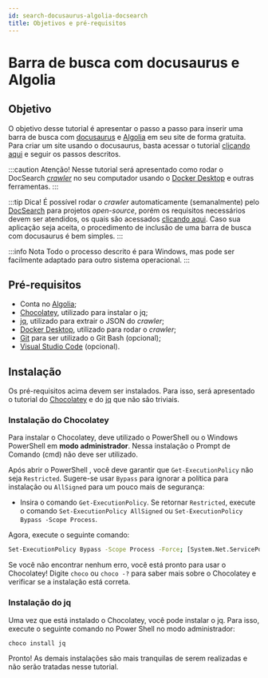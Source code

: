 ```yaml
---
id: search-docusaurus-algolia-docsearch
title: Objetivos e pré-requisitos
---
```


# Barra de busca com docusaurus e Algolia

## Objetivo
O objetivo desse tutorial é apresentar o passo a passo para inserir uma barra de busca com [docusaurus](https://docusaurus.io/) e [Algolia](https://www.algolia.com/) em seu site de forma gratuita. Para criar um site usando o docusaurus, basta acessar o tutorial [clicando aqui](../01-Documenta%C3%A7%C3%A3o%20com%20Docusaurus%20e%20GitHub%20Pages/01-doc-docusaurus-github.md) e seguir os passos descritos.

:::caution Atenção!
Nesse tutorial será apresentado como rodar o DocSearch [*crawler*](https://pt.wikipedia.org/wiki/Rastreador_web) no seu computador usando o [Docker Desktop](https://www.docker.com/) e outras ferramentas.
:::

:::tip Dica!
É possível rodar o *crawler* automaticamente (semanalmente) pelo [DocSearch](https://docsearch.algolia.com/) para projetos *open-source*, porém os requisitos necessários devem ser atendidos, os quais são acessados [clicando aqui](https://docsearch.algolia.com/docs/who-can-apply/). Caso sua aplicação seja aceita, o procedimento de inclusão de uma barra de busca com docusaurus é bem simples.
:::

:::info Nota
Todo o processo descrito é para Windows, mas pode ser facilmente adaptado para outro sistema operacional.
::: 

## Pré-requisitos
- Conta no [Algolia](https://www.algolia.com/);
- [Chocolatey](https://chocolatey.org/install), utilizado para instalar o jq;
- [jq](https://github.com/stedolan/jq/wiki/Installation), utilizado para extrair o JSON do *crawler*;
- [Docker Desktop](https://docs.docker.com/desktop/windows/install/), utilizado para rodar o *crawler*;
- [Git](https://git-scm.com/) para ser utilizado o Git Bash (opcional);
- [Visual Studio Code](https://code.visualstudio.com/) (opcional).

## Instalação
Os pré-requisitos acima devem ser instalados. Para isso, será apresentado o tutorial do [Chocolatey](https://chocolatey.org/install) e do [jq](https://github.com/stedolan/jq/wiki/Installation) que não são triviais.

### Instalação do Chocolatey
Para instalar o Chocolatey, deve utilizado o PowerShell ou o Windows PowerShell em **modo administrador**. Nessa instalação o Prompt de Comando (cmd) não deve ser utilizado.

Após abrir o PowerShell , você deve garantir que `Get-ExecutionPolicy` não seja `Restricted`. Sugere-se usar `Bypass` para ignorar a política para instalação ou `AllSigned` para um pouco mais de segurança:
 - Insira o comando `Get-ExecutionPolicy`. Se retornar `Restricted`, execute o comando `Set-ExecutionPolicy AllSigned` ou `Set-ExecutionPolicy Bypass -Scope Process`.

Agora, execute o seguinte comando:
```bash
Set-ExecutionPolicy Bypass -Scope Process -Force; [System.Net.ServicePointManager]::SecurityProtocol = [System.Net.ServicePointManager]::SecurityProtocol -bor 3072; iex ((New-Object System.Net.WebClient).DownloadString('https://community.chocolatey.org/install.ps1'))
```

Se você não encontrar nenhum erro, você está pronto para usar o Chocolatey! Digite `choco` ou `choco -?` para saber mais sobre o Chocolatey e verificar se a instalação está correta.

### Instalação do jq
Uma vez que está instalado o Chocolatey, você pode instalar o jq. Para isso, execute o seguinte comando no Power Shell no modo administrador:
```bash
choco install jq
```

Pronto! As demais instalações são mais tranquilas de serem realizadas e não serão tratadas nesse tutorial.
